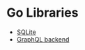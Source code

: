 # Go Libraries

* [SQLite](https://astaxie.gitbooks.io/build-web-application-with-golang/en/05.3.html)
* [GraphQL backend](https://medium.freecodecamp.org/deep-dive-into-graphql-with-golang-d3e02a429ac3)
